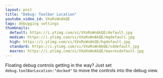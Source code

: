 ```yaml
---
layout: post
title: "Debug: Toolbar Location"
youtube_video_id: VXoRsWnAkQE
tags: debugging settings
thumbnails:
  default: https://i.ytimg.com/vi/VXoRsWnAkQE/default.jpg
  medium: https://i.ytimg.com/vi/VXoRsWnAkQE/mqdefault.jpg
  high: https://i.ytimg.com/vi/VXoRsWnAkQE/hqdefault.jpg
  standard: https://i.ytimg.com/vi/VXoRsWnAkQE/sddefault.jpg
  maxres: https://i.ytimg.com/vi/VXoRsWnAkQE/maxresdefault.jpg
---
```


Floating debug controls getting in the way? Just set `debug.toolBarLocation:"docked"` to move the controls into the debug view.
